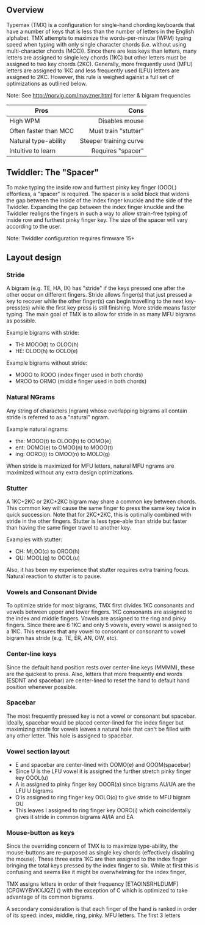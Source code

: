 ## Overview

Typemax (TMX) is a configuration for single-hand chording keyboards that have a number of keys that is less than the 
number of letters in the English alphabet. TMX attempts to maximize the words-per-minute (WPM) typing speed when typing
with only single character chords (i.e. without using multi-character chords (MCC)). Since there are less keys than 
letters, many letters are assigned to single key chords (1KC) but other letters must be assigned to two key chords 
(2KC). Generally, more frequently used (MFU) letters are assigned to 1KC and less frequently used (LFU) letters are
assigned to 2KC. However, this rule is weighed against a full set of optimizations as outlined below.

Note: See http://norvig.com/mayzner.html for letter & bigram frequencies

| Pros                   | Cons                    |
| ---------------------- | -----------------------:|
| High WPM               | Disables mouse          |
| Often faster than MCC  | Must train "stutter"    |
| Natural type-ability   | Steeper training curve  |
| Intuitive to learn     | Requires "spacer"       |

## Twiddler: The "Spacer"
To make typing the inside row and furthest pinky key finger (OOOL) effortless, a "spacer" is required. The spacer is a
solid block that widens the gap between the inside of the index finger knuckle and the side of the Twiddler. Expanding
the gap between the index finger knuckle and the Twiddler realigns the fingers in such a way to allow strain-free
typing of inside row and furthest pinky finger key. The size of the spacer will vary according to the user.

Note: Twiddler configuration requires firmware 15+

## Layout design

### Stride
A bigram (e.g. TE, HA, IX) has "stride" if the keys pressed one after the other occur on different fingers. Stride
allows finger(s) that just pressed a key to recover while the other finger(s) can begin travelling to the next
key-press(es) while the first key press is still finishing. More stride means faster typing. The main goal of TMX is to
allow for stride in as many MFU bigrams as possible.

Example bigrams with stride:
* TH: MOOO(t) to OLOO(h)
* HE: OLOO(h) to OOLO(e)

Example bigrams without stride:
* MOOO to ROOO (index finger used in both chords)
* MROO to ORMO (middle finger used in both chords)

### Natural NGrams
Any string of characters (ngram) whose overlapping bigrams all contain stride is referred to as a "natural" ngram.

Example natural ngrams:
* the: MOOO(t) to OLOO(h) to OOMO(e)
* ent: OOMO(e) to OMOO(n) to MOOO(t)
* ing: OORO(i) to OMOO(n) to MOLO(g)

When stride is maximized for MFU letters, natural MFU ngrams are maximized without any extra design optimizations.

### Stutter
A 1KC+2KC or 2KC+2KC bigram may share a common key between chords. This common key will cause the same finger to press
the same key twice in quick succession. Note that for 2KC+2KC, this is optimally combined with stride in the other
fingers. Stutter is less type-able than stride but faster than having the same finger travel to another key.

Examples with stutter:
* CH: MLOO(c) to OROO(h)
* QU: MOOL(q) to OOOL(u)

Also, it has been my experience that stutter requires extra training focus. Natural reaction to stutter is to pause.


### Vowels and Consonant Divide
To optimize stride for most bigrams, TMX first divides 1KC consonants and vowels between upper and lower fingers.
1KC consonants are assigned to the index and middle fingers. Vowels are assigned to the ring and pinky fingers. Since
there are 6 1KC and only 5 vowels, every vowel is assigned to a 1KC. This ensures that any vowel to consonant or
consonant to vowel bigram has stride (e.g. TE, ER, AN, OW, etc).

### Center-line keys
Since the default hand position rests over center-line keys (MMMM), these are the quickest to press. Also, letters that
more frequently end words (ESDNT and spacebar) are center-lined to reset the hand to default hand position whenever
possible.

### Spacebar
The most frequently pressed key is not a vowel or consonant but spacebar. Ideally, spacebar would be placed center-lined
for the index finger but maximizing stride for vowels leaves a natural hole that can't be filled with any other letter.
This hole is assigned to spacebar.

### Vowel section layout
* E and spacebar are center-lined with OOMO(e) and OOOM(spacebar)
* Since U is the LFU vowel it is assigned the further stretch pinky finger key OOOL(u)
* A is assigned to pinky finger key OOOR(a) since bigrams AU/UA are the LFU U bigrams
* O is assigned to ring finger key OOLO(o) to give stride to MFU bigram OU
* This leaves I assigned to ring finger key OORO(i) which coincidentally gives it stride in common bigrams AI/IA and EA

### Mouse-button as keys
Since the overriding concern of TMX is to maximize type-ability, the mouse-buttons are re-purposed as single key chords
(effectively disabling the mouse). These three extra 1KC are then assigned to the index finger bringing the total keys
pressed by the index finger to six. While at first this is confusing and seems like it might be overwhelming for the index finger,

TMX assigns letters in order of their frequency [ETAOINSRHLDUMF][CPGWYBVKXJQZ] () with the exception of C which is optimized to take advantage of its common bigrams.




A secondary consideration is that each finger of the hand is ranked in order of its speed: index, middle, ring, pinky.
MFU letters. The first 3 letters
